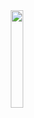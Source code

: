 <div id="header" align="center">
  <img src="https://github.com/user-attachments/assets/c246f38b-88ea-4c4c-a78c-ec0058345389" style="width:20%;border-radius: 15px" align="center">
</div>

